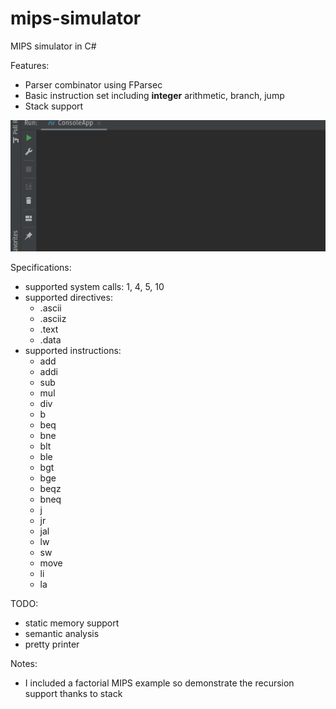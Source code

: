 # mips-simulator
MIPS simulator in C#

Features:
- Parser combinator using FParsec
- Basic instruction set including **integer** arithmetic, branch, jump
- Stack support

![factorial MIPS](demo.gif)


Specifications: 
- supported system calls: 1, 4, 5, 10
- supported directives:
  - .ascii
  - .asciiz
  - .text
  - .data
- supported instructions:
  - add
  - addi
  - sub
  - mul
  - div
  - b
  - beq
  - bne
  - blt
  - ble
  - bgt
  - bge
  - beqz
  - bneq
  - j
  - jr
  - jal
  - lw
  - sw
  - move
  - li
  - la

TODO:
- static memory support
- semantic analysis
- pretty printer

Notes:
- I included a factorial MIPS example so demonstrate the recursion support thanks to stack
